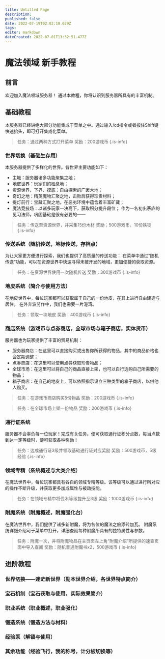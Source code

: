 ```yaml
---
title: Untitled Page
description: 
published: false
date: 2022-07-19T02:02:10.029Z
tags: 
editor: markdown
dateCreated: 2022-07-01T13:32:51.477Z
---
```


# 魔法领域 新手教程

## 前言
欢迎加入魔法领域服务器！
通过本教程，你将认识到服务器所具有的丰富机制。
## 基础教程
本服务器已经讲绝大部分功能集成于菜单之中。通过输入/cd指令或者按住Shift键快速抬头，即可打开集成化菜单。
> 任务：通过两种方式打开菜单
奖励：200游戏币
{.is-info}

### 世界切换（基础生存用）
本服务器提供了多样化的世界。各世界主要功能如下：
- 主城：服务器诸多功能聚集之地；
- 地皮世界：玩家们的栖息地；
- 资源世界、下界、摸底：自由探索的广袤大地；
- 奇幻之地：精英魔物汇聚之地，击败后获得珍贵材料；
- 提灯前行：宝藏汇聚之地，在恶劣环境中蕴含着丰富矿藏；
- 魔法竞技场：以诸多玩家一决高下，获取积分提升段位；
作为一名初出茅庐的见习法师，巩固基础是很有必要的——
> 任务：传送至资源世界，并采集15份木材
奖励；500游戏币，10份铁锭
{.is-info}

### 传送系统（随机传送，地标传送，存档点）
为让大家更方便进行探索，我们也提供了高质量的传送功能：
在菜单中通过“随机传送”功能，可以在资源世界中快速寻得未被开发的地域，更加便捷的获取资源。
> 任务：在资源世界使用一次随机传送
奖励；300游戏币
{.is-info}


### 地皮系统（简介与使用方法）
在地皮世界中，每位玩家都可以获取属于自己的一份地皮，在其上进行自由建造与居住。
在外奔波劳作中，我们也需要一片港湾。
> 任务：领取一块地皮
奖励：400游戏币
{.is-info}

### 商店系统（游戏币与点券商店，全球市场与箱子商店，实体货币）
服务器也为玩家提供了丰富的贸易机制：
- 服务器商店：在这里可以直接购买或出售你所获得的物品，其中的商品价格也会定期调整；
- 点券商店：在这里可以使用点券获取珍贵物品；
- 全球市场：在这里可以将自己的商品直接上架，也可以自行选购自己所需要的物品；
- 箱子商店：在自己的地皮上，可以依照指示设立三种类型的箱子商店，以供他人购买。
> 任务：在游戏币商店购买5份物品
奖励：200游戏币
{.is-info}

> 任务：在全球市场上架一份物品
奖励：200游戏币
{.is-info}


### 通行证系统
服务器不会辜负每一位玩家！完成有关任务，便可获取通行证积分点数，每当点数到达一定等级时，便可获取各种奖励！
> 任务：达成通行证3级并领取基础通行证对应奖励
奖励：500游戏币，5级经验
{.is-info}


### 领域专精（系统概述与大类介绍）
在魔法世界中，每位玩家都具有各自的领域专精等级。该等级可以通过进行所对应的操作不断升级，并获取更多加成属性与被动技能。
> 任务：在领域专精中将伐木等级提升至3级
奖励：1000游戏币
{.is-info}

### 附魔系统（附魔概述，附魔强化台）
在魔法世界中，我们提供了诸多新附魔，将为各位的魔法之旅添砖加瓦。
附魔系统详细介绍可于菜单中打开，详细查阅每种附魔所具有的独特属性与参数。
> 任务：附魔一次，并将附魔物品在主页面左上角“附魔介绍”所提供的速查页面中导入查阅
奖励：随机普通附魔书x2，500游戏币
{.is-info}



## 进阶教程

### 世界切换——迷茫新世界（副本世界介绍，各世界特点简介）

### 宝石机制（宝石获取与使用，实际效果简介）

### 职业系统（职业概述，职业强化）

### 锻造系统（锻造方法与材料）

### 经验泵（解锁与使用）

### 其余功能（经验飞行，我的称号，计分板切换等）



